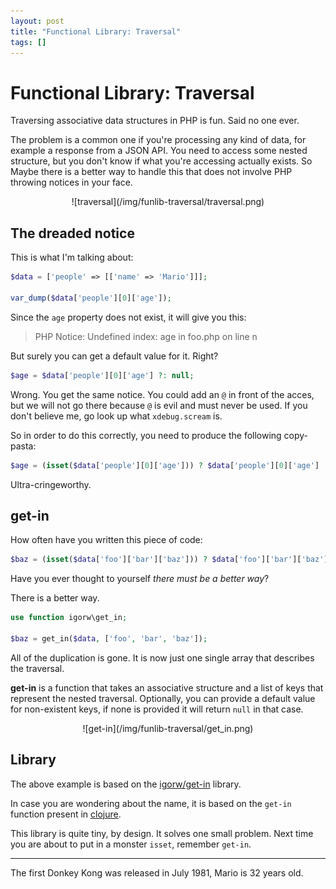 ```yaml
---
layout: post
title: "Functional Library: Traversal"
tags: []
---
```


# Functional Library: Traversal

Traversing associative data structures in PHP is fun. Said no one ever.

The problem is a common one if you're processing any kind of data, for example
a response from a JSON API. You need to access some nested structure, but you
don't know if what you're accessing actually exists. So Maybe there is a
better way to handle this that does not involve PHP throwing notices in your
face.

<center>
    ![traversal](/img/funlib-traversal/traversal.png)
</center>

## The dreaded notice

This is what I'm talking about:

~~~php
$data = ['people' => [['name' => 'Mario']]];

var_dump($data['people'][0]['age']);
~~~

Since the `age` property does not exist, it will give you this:

> PHP Notice:  Undefined index: age in foo.php on line n

But surely you can get a default value for it. Right?

~~~php
$age = $data['people'][0]['age'] ?: null;
~~~

Wrong. You get the same notice. You could add an `@` in front of the acces,
but we will not go there because `@` is evil and must never be used. If you
don't believe me, go look up what `xdebug.scream` is.

So in order to do this correctly, you need to produce the following
copy-pasta:

~~~php
$age = (isset($data['people'][0]['age'])) ? $data['people'][0]['age'] : null;
~~~

Ultra-cringeworthy.

## get-in

How often have you written this piece of code:

~~~php
$baz = (isset($data['foo']['bar']['baz'])) ? $data['foo']['bar']['baz'] : null;
~~~

Have you ever thought to yourself *there must be a better way*?

There is a better way.

~~~php
use function igorw\get_in;

$baz = get_in($data, ['foo', 'bar', 'baz']);
~~~

All of the duplication is gone. It is now just one single array that describes
the traversal.

**get-in** is a function that takes an associative structure and a list of
keys that represent the nested traversal. Optionally, you can provide a
default value for non-existent keys, if none is provided it will return `null`
in that case.

<center>
    ![get-in](/img/funlib-traversal/get_in.png)
</center>

## Library

The above example is based on the [igorw/get-in](https://github.com/igorw/get-in)
library.

In case you are wondering about the name, it is based on the `get-in` function
present in [clojure](http://clojure.org).

This library is quite tiny, by design. It solves one small problem. Next time
you are about to put in a monster `isset`, remember `get-in`.

---

The first Donkey Kong was released in July 1981, Mario is 32 years old.
